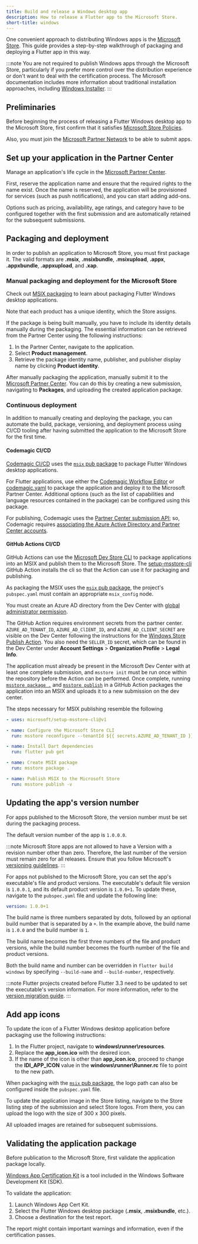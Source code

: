```yaml
---
title: Build and release a Windows desktop app
description: How to release a Flutter app to the Microsoft Store.
short-title: windows
---
```


One convenient approach to distributing Windows apps
is the [Microsoft Store][microsoftstore].
This guide provides a step-by-step walkthrough
of packaging and deploying a Flutter app in this way.

:::note
You are not required to publish Windows apps through the
Microsoft Store, particularly if you prefer more control
over the distribution experience or don't want to deal
with the certification process. The Microsoft documentation
includes more information about traditional installation
approaches, including [Windows Installer][msidocs].
:::

## Preliminaries

Before beginning the process of releasing
a Flutter Windows desktop app to the Microsoft Store,
first confirm that it satisfies [Microsoft Store Policies][storepolicies].

Also, you must join the
[Microsoft Partner Network][microsoftpartner] to be able to submit apps.

## Set up your application in the Partner Center

Manage an application's life cycle in the
[Microsoft Partner Center][microsoftpartner].

First, reserve the application name and
ensure that the required rights to the name exist.
Once the name is reserved, the application
will be provisioned for services (such as
push notifications), and you can start adding add-ons.

Options such as pricing, availability,
age ratings, and category have to be
configured together with the first submission
and are automatically retained
for the subsequent submissions.

## Packaging and deployment

In order to publish an application to Microsoft Store,
you must first package it.
The valid formats are **.msix**, **.msixbundle**,
**.msixupload**, **.appx**, **.appxbundle**,
**.appxupload**, and **.xap**.

### Manual packaging and deployment for the Microsoft Store

Check out [MSIX packaging][msix packaging]
to learn about packaging
Flutter Windows desktop applications.

Note that each product has a unique identity,
which the Store assigns.

If the package is being built manually,
you have to include its identity details
manually during the packaging.
The essential information can be retrieved
from the Partner Center using the following instructions:

1. In the Partner Center, navigate to the application.
2. Select **Product management**.
3. Retrieve the package identity name, publisher,
   and publisher display name by clicking **Product identity**.

After manually packaging the application,
manually submit it to the
[Microsoft Partner Center][microsoftpartner].
You can do this by creating a new submission,
navigating to **Packages**,
and uploading the created application package.

### Continuous deployment

In addition to manually creating and deploying the package,
you can automate the build, package, versioning,
and deployment process using CI/CD tooling after having submitted
the application to the Microsoft Store for the first time.

#### Codemagic CI/CD

[Codemagic CI/CD][codemagic] uses the
[`msix` pub package][msix package] to package
Flutter Windows desktop applications.

For Flutter applications, use either the
[Codemagic Workflow Editor][cmworkfloweditor]
or [codemagic.yaml][cmyaml]
to package the application and deploy it
to the Microsoft Partner Center.
Additional options (such as the list of
capabilities and language resources
contained in the package)
can be configured using this package.

For publishing, Codemagic uses the
[Partner Center submission API][partnercenterapi];
so, Codemagic requires
[associating the Azure Active Directory
and Partner Center accounts][azureadassociation].

#### GitHub Actions CI/CD

GitHub Actions can use the
[Microsoft Dev Store CLI](https://learn.microsoft.com/windows/apps/publish/msstore-dev-cli/overview)
to package applications into an MSIX and publish them to the Microsoft Store.
The [setup-msstore-cli](https://github.com/microsoft/setup-msstore-cli)
GitHub Action installs the cli so that the Action can use it for packaging
and publishing.

As packaging the MSIX uses the
[`msix` pub package][msix package], the project's `pubspec.yaml`
must contain an appropriate `msix_config` node.

You must create an Azure AD directory from the Dev Center with
[global administrator permission](https://azure.microsoft.com/documentation/articles/active-directory-assign-admin-roles/).

The GitHub Action requires environment secrets from the partner center.
`AZURE_AD_TENANT_ID`, `AZURE_AD_ClIENT_ID`, and `AZURE_AD_CLIENT_SECRET`
are visible on the Dev Center following the instructions for the
[Windows Store Publish Action](https://github.com/marketplace/actions/windows-store-publish#obtaining-your-credentials).
You also need the `SELLER_ID` secret, which can be found in the Dev Center
under **Account Settings** > **Organization Profile** > **Legal Info**.

The application must already be present in the Microsoft Dev Center with at
least one complete submission, and `msstore init` must be run once within
the repository before the Action can be performed. Once complete, running
[`msstore package .`](https://learn.microsoft.com/windows/apps/publish/msstore-dev-cli/package-command)
and
[`msstore publish`](https://learn.microsoft.com/windows/apps/publish/msstore-dev-cli/publish-command)
in a GitHub Action packages the
application into an MSIX and uploads it to a new submission on the dev center.

The steps necessary for MSIX publishing resemble the following

```yaml
- uses: microsoft/setup-msstore-cli@v1

- name: Configure the Microsoft Store CLI
  run: msstore reconfigure --tenantId ${{ secrets.AZURE_AD_TENANT_ID }} --clientId ${{ secrets.AZURE_AD_ClIENT_ID }} --clientSecret ${{ secrets.AZURE_AD_CLIENT_SECRET }} --sellerId ${{ secrets.SELLER_ID }}

- name: Install Dart dependencies
  run: flutter pub get

- name: Create MSIX package
  run: msstore package .

- name: Publish MSIX to the Microsoft Store
  run: msstore publish -v
```

## Updating the app's version number

For apps published to the Microsoft Store,
the version number must be set during the
packaging process.

The default version number of the app is `1.0.0.0`.

:::note
Microsoft Store apps are not allowed to have a
Version with a revision number other than zero.
Therefore, the last number of the version must
remain zero for all releases.
Ensure that you follow Microsoft's
[versioning guidelines][windowspackageversioning].
:::

For apps not published to the Microsoft Store, you
can set the app's executable's file and product versions.
The executable's default file version is `1.0.0.1`,
and its default product version is `1.0.0+1`. To update these,
navigate to the `pubspec.yaml` file and update the
following line:

```yaml
version: 1.0.0+1
```

The build name is three numbers separated by dots,
followed by an optional build number that is separated
by a `+`. In the example above, the build name is `1.0.0`
and the build number is `1`.

The build name becomes the first three numbers of the
file and product versions, while the build number becomes
the fourth number of the file and product versions.

Both the build name and number can be overridden in
`flutter build windows` by specifying `--build-name` and
`--build-number`, respectively.

:::note
Flutter projects created before Flutter 3.3
need to be updated to set the executable's version
information. For more information,
refer to the [version migration guide][].
:::

## Add app icons

To update the icon of a Flutter Windows
desktop application before packaging use the
following instructions:

1. In the Flutter project, navigate to
   **windows\runner\resources**.
2. Replace the **app_icon.ico** with the desired icon.
3. If the name of the icon is other than **app_icon.ico**,
   proceed to change the **IDI_APP_ICON** value in the
   **windows\runner\Runner.rc** file to point to the new path.

When packaging with the [`msix` pub package][msix package],
the logo path can also be configured inside the `pubspec.yaml` file.

To update the application image in the Store listing,
navigate to the Store listing step of the submission
and select Store logos.
From there, you can upload the logo with
the size of 300 x 300 pixels.

All uploaded images are retained for subsequent submissions.

## Validating the application package

Before publication to the Microsoft Store,
first validate the application package locally.

[Windows App Certification Kit][windowsappcertification]
is a tool included in the
Windows Software Development Kit (SDK).

To validate the application:

1. Launch Windows App Cert Kit.
2. Select the Flutter Windows desktop package
   (**.msix**, **.msixbundle**, etc.).
3. Choose a destination for the test report.

The report might contain important warnings and information,
even if the certification passes.

[azureadassociation]: https://docs.microsoft.com/windows/uwp/publish/associate-azure-ad-with-partner-center
[cmworkfloweditor]: https://docs.codemagic.io/flutter-publishing/publishing-to-microsoft-store/
[cmyaml]: https://docs.codemagic.io/yaml-publishing/microsoft-store/
[codemagic]: https://codemagic.io/start/
[microsoftstore]: https://www.microsoft.com/store/apps/windows
[msidocs]: https://docs.microsoft.com/en-us/windows/win32/msi/windows-installer-portal
[microsoftpartner]: https://partner.microsoft.com/
[msix package]: {{site.pub}}/packages/msix
[msix packaging]: /platform-integration/windows/building#msix-packaging
[partnercenterapi]: https://docs.microsoft.com/azure/marketplace/azure-app-apis
[storepolicies]: https://docs.microsoft.com/windows/uwp/publish/store-policies/
[visualstudiopackaging]: https://docs.microsoft.com/windows/msix/package/packaging-uwp-apps
[visualstudiosubmission]: https://docs.microsoft.com/windows/msix/package/packaging-uwp-apps#automate-store-submissions
[windowspackageversioning]: https://docs.microsoft.com/windows/uwp/publish/package-version-numbering
[windowsappcertification]: https://docs.microsoft.com/windows/uwp/debug-test-perf/windows-app-certification-kit
[version migration guide]: /release/breaking-changes/windows-version-information
